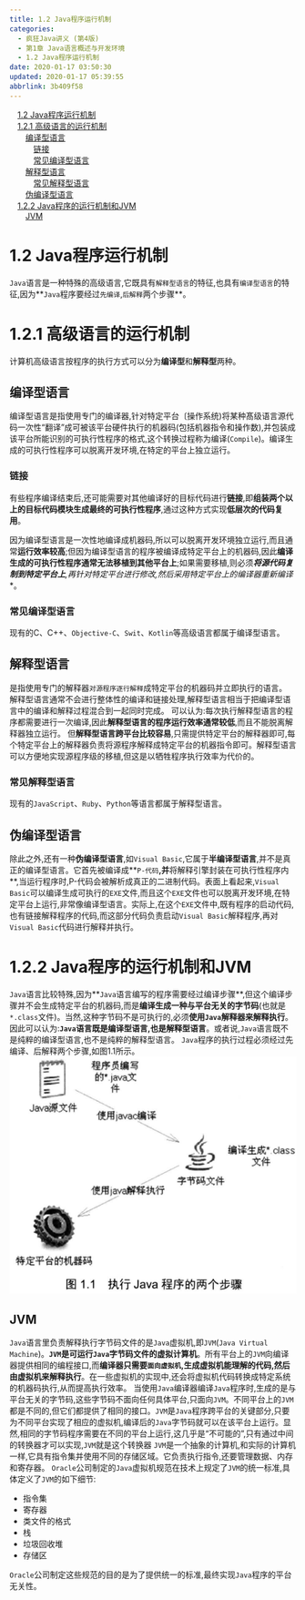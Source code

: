 ```yaml
---
title: 1.2 Java程序运行机制
categories: 
  - 疯狂Java讲义 (第4版)
  - 第1章 Java语言概述与开发环境
  - 1.2 Java程序运行机制
date: 2020-01-17 03:50:30
updated: 2020-01-17 05:39:55
abbrlink: 3b409f58
---
```

<div id='my_toc'><a href="/JavaReadingNotes/3b409f58/#1-2-Java程序运行机制" class="header_1">1.2 Java程序运行机制</a><br><a href="/JavaReadingNotes/3b409f58/#1-2-1-高级语言的运行机制" class="header_1">1.2.1 高级语言的运行机制</a><br><a href="/JavaReadingNotes/3b409f58/#编译型语言" class="header_2">编译型语言</a><br><a href="/JavaReadingNotes/3b409f58/#链接" class="header_3">链接</a><br><a href="/JavaReadingNotes/3b409f58/#常见编译型语言" class="header_3">常见编译型语言</a><br><a href="/JavaReadingNotes/3b409f58/#解释型语言" class="header_2">解释型语言</a><br><a href="/JavaReadingNotes/3b409f58/#常见解释型语言" class="header_3">常见解释型语言</a><br><a href="/JavaReadingNotes/3b409f58/#伪编译型语言" class="header_2">伪编译型语言</a><br><a href="/JavaReadingNotes/3b409f58/#1-2-2-Java程序的运行机制和JVM" class="header_1">1.2.2 Java程序的运行机制和JVM</a><br><a href="/JavaReadingNotes/3b409f58/#JVM" class="header_2">JVM</a><br></div>
<style>.header_1{margin-left: 1em;}.header_2{margin-left: 2em;}.header_3{margin-left: 3em;}.header_4{margin-left: 4em;}.header_5{margin-left: 5em;}.header_6{margin-left: 6em;}</style>
<!--more-->
<script>if (navigator.platform.search('arm')==-1){document.getElementById('my_toc').style.display = 'none';}var e,p = document.getElementsByTagName('p');while (p.length>0) {e = p[0];e.parentElement.removeChild(e);}</script>

<!--end-->
# 1.2 Java程序运行机制
`Java`语言是一种特殊的高级语言,它既具有`解释型语言`的特征,也具有`编译型语言`的特征,因为**`Java`程序要经过`先编译`,`后解释`两个步骤**。
# 1.2.1 高级语言的运行机制
计算机高级语言按程序的执行方式可以分为**编译型**和**解释型**两种。
## 编译型语言
编译型语言是指使用专门的编译器,针对特定平台〔操作系统)将某种髙级语言源代码一次性“翻译”成可被该平台硬件执行的机器码(包括机器指令和操作数),并包装成该平台所能识别的可执行性程序的格式,这个转换过程称为编译(`Compile`)。编译生成的可执行性程序可以脱离开发环境,在特定的平台上独立运行。
### 链接
有些程序编译结束后,还可能需要对其他编译好的目标代码进行**链接**,即**组装两个以上的目标代码模块生成最终的可执行性程序**,通过这种方式实现**低层次的代码复用**。

因为编译型语言是一次性地编译成机器码,所以可以脱离开发环境独立运行,而且通常**运行效率较高**;但因为编译型语言的程序被编译成特定平台上的机器码,因此**编译生成的可执行性程序通常无法移植到其他平台上**;如果需要移植,则必须***将源代码复制到特定平台上**,再针对特定平台进行修改,然后采用特定平台上的编译器**重新编译**。
### 常见编译型语言
现有的C、C++、`Objective-C`、`Swit`、`Kotlin`等高级语言都属于编译型语言。
## 解释型语言
是指使用专门的解释器`对源程序逐行解释`成特定平台的机器码并立即执行的语言。
解释型语言通常不会进行整体性的编译和链接处理,解释型语言相当于把编译型语言中的编译和解释过程混合到一起同时完成。
可以认为:每次执行解释型语言的程序都需要进行一次编译,因此**解释型语言的程序运行效率通常较低**,而且不能脱离解释器独立运行。
但**解释型语言跨平台比较容易**,只需提供特定平台的解释器即可,每个特定平台上的解释器负责将源程序解释成特定平台的机器指令即可。解释型语言可以方便地实现源程序级的移植,但这是以牺牲程序执行效率为代价的。
### 常见解释型语言
现有的`JavaScript`、`Ruby`、`Python`等语言都属于解释型语言。
## 伪编译型语言
除此之外,还有一种**伪编译型语言**,如`Visual Basic`,它属于**半编译型语言**,并不是真正的编译型语言。它首先被编译成**`P-代码`**,并**将解释引擎封装在可执行性程序内**,当运行程序时,P-代码会被解析成真正的二进制代码。表面上看起来,`Visual Basic`可以编译生成可执行的`EXE`文件,而且这个`EXE`文件也可以脱离开发环境,在特定平台上运行,非常像编译型语言。实际上,在这个`EXE`文件中,既有程序的启动代码,也有链接解释程序的代码,而这部分代码负责启动`Visual Basic`解释程序,再对`Visual Basic`代码进行解释并执行。
# 1.2.2 Java程序的运行机制和JVM
`Java`语言比较特殊,因为**`Java`语言编写的程序需要经过编译步骤**,但这个编译步骤并不会生成特定平台的机器码,而是**编译生成一种与平台无关的字节码**(也就是`*.class`文件)。当然,这种字节码不是可执行的,必须**使用`Java`解释器来解释执行**。因此可以认为:**`Java`语言既是编译型语言,也是解释型语言**。或者说,`Java`语言既不是纯粹的编译型语言,也不是纯粹的解释型语言。
`Java`程序的执行过程必须经过先编译、后解释两个步骤,如图1.1所示。
![这里有一张图片](https://raw.githubusercontent.com/lanlan2017/images/master/CrazyJavaHandout4/Chapter1/1.2.2/1.png)
## JVM
`Java`语言里负责解释执行字节码文件的是`Java`虚拟机,即`JVM`(`Java Virtual Machine`)。**`JVM`是可运行`Java`字节码文件的虚拟计算机**。所有平台上的`JVM`向编译器提供相同的编程接口,而**编译器只需要`面向虚拟机`,生成虚拟机能理解的代码,然后由虚拟机来解释执行**。在一些虚拟机的实现中,还会将虚拟机代码转换成特定系统的机器码执行,从而提高执行效率。
当使用`Java`编译器编译`Java`程序时,生成的是与平台无关的字节码,这些字节码不面向任何具体平台,只面向`JVM`。不同平台上的`JVM`都是不同的,但它们都提供了相同的接口。`JVM`是`Java`程序跨平台的关键部分,只要为不同平台实现了相应的虚拟机,编译后的`Java`字节码就可以在该平台上运行。显然,相同的字节码程序需要在不同的平台上运行,这几乎是“不可能的”,只有通过中间的转换器才可以实现,`JVM`就是这个转换器
`JVM`是一个抽象的计算机,和实际的计算机一样,它具有指令集并使用不同的存储区域。它负责执行指令,还要管理数据、内存和寄存器。
`Oracle`公司制定的`Java`虚拟机规范在技术上规定了`JVM`的统一标准,具体定义了`JVM`的如下细节:
- 指令集
- 寄存器
- 类文件的格式
- 栈
- 垃圾回收堆
- 存储区

`Oracle`公司制定这些规范的目的是为了提供统一的标准,最终实现`Java`程序的平台无关性。

<!-- CrazyJavaHandout4/Chapter1/1.2.2/ -->
